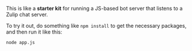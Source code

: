 This is like a **starter kit** for running
a JS-based bot server that listens to a Zulip
chat server.

To try it out, do something like `npm install`
to get the necessary packages, and then run it
like this:

    node app.js

